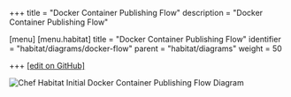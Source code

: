 +++
title = "Docker Container Publishing Flow"
description = "Docker Container Publishing Flow"

[menu]
  [menu.habitat]
    title = "Docker Container Publishing Flow"
    identifier = "habitat/diagrams/docker-flow"
    parent = "habitat/diagrams"
    weight = 50

+++
[\[edit on GitHub\]](https://github.com/habitat-sh/habitat/blob/master/components/docs-chef-io/content/habitat/docker_flow.md)

![Chef Habitat Initial Docker Container Publishing Flow Diagram](/images/habitat/habitat-initial-docker-container-publishing-flow.png)
